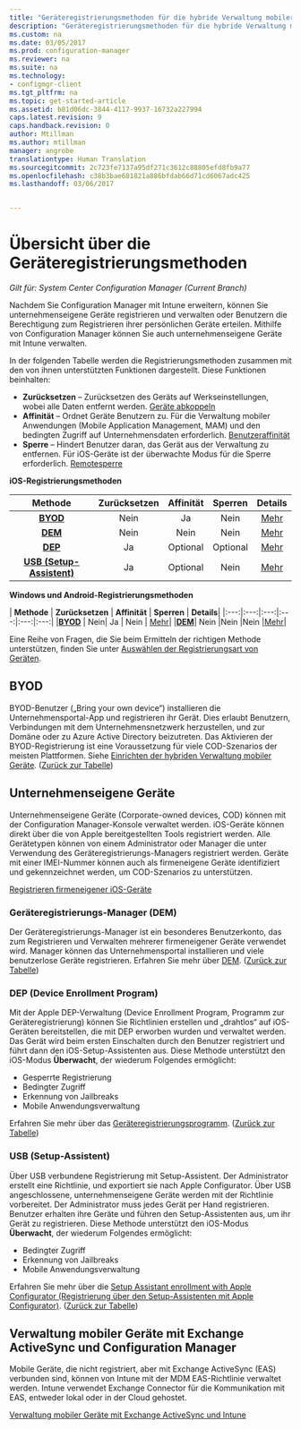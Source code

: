 ```yaml
---
title: "Geräteregistrierungsmethoden für die hybride Verwaltung mobiler Geräte | Microsoft-Dokumentation"
description: "Geräteregistrierungsmethoden für die hybride Verwaltung mobiler Geräte."
ms.custom: na
ms.date: 03/05/2017
ms.prod: configuration-manager
ms.reviewer: na
ms.suite: na
ms.technology:
- configmgr-client
ms.tgt_pltfrm: na
ms.topic: get-started-article
ms.assetid: b81d06dc-3844-4117-9937-16732a227994
caps.latest.revision: 9
caps.handback.revision: 0
author: Mtillman
ms.author: mtillman
manager: angrobe
translationtype: Human Translation
ms.sourcegitcommit: 2c723fe7137a95df271c3612c88805efd8fb9a77
ms.openlocfilehash: c38b3bae681821a886bfdab66d71cd6067adc425
ms.lasthandoff: 03/06/2017


---
```

# <a name="overview-of-device-enrollment-methods"></a>Übersicht über die Geräteregistrierungsmethoden

*Gilt für: System Center Configuration Manager (Current Branch)*

Nachdem Sie Configuration Manager mit Intune erweitern, können Sie unternehmenseigene Geräte registrieren und verwalten oder Benutzern die Berechtigung zum Registrieren ihrer persönlichen Geräte erteilen. Mithilfe von Configuration Manager können Sie auch unternehmenseigene Geräte mit Intune verwalten.

In der folgenden Tabelle werden die Registrierungsmethoden zusammen mit den von ihnen unterstützten Funktionen dargestellt. Diese Funktionen beinhalten:
- **Zurücksetzen** – Zurücksetzen des Geräts auf Werkseinstellungen, wobei alle Daten entfernt werden. [Geräte abkoppeln](../deploy-use/wipe-lock-reset-devices.md)
- **Affinität** – Ordnet Geräte Benutzern zu. Für die Verwaltung mobiler Anwendungen (Mobile Application Management, MAM) und den bedingten Zugriff auf Unternehmensdaten erforderlich. [Benutzeraffinität](../deploy-use/user-affinity-for-hybrid-managed-devices.md)
- **Sperre** – Hindert Benutzer daran, das Gerät aus der Verwaltung zu entfernen. Für iOS-Geräte ist der überwachte Modus für die Sperre erforderlich. [Remotesperre](../deploy-use/wipe-lock-reset-devices.md#remote-lock)

**iOS-Registrierungsmethoden**

| **Methode** |    **Zurücksetzen** |    **Affinität**    |    **Sperren** | **Details** |
|:---:|:---:|:---:|:---:|:---:|
|**[BYOD](#byod)** | Nein|    Ja |    Nein | [Mehr](../deploy-use/enable-platform-enrollment.md)|
|**[DEM](#dem)**|    Nein |Nein |Nein    | [Mehr](../deploy-use/enroll-devices-with-device-enrollment-manager.md)|
|**[DEP](#dep)**|    Ja |    Optional |    Optional|[Mehr](../deploy-use/ios-device-enrollment-program-for-hybrid.md)|
|**[USB (Setup-Assistent)](#usb-sa)**|    Ja |    Optional |    Nein| [Mehr](../deploy-use/ios-hybrid-enrollment-using-apple-configurator.md)|

**Windows und Android-Registrierungsmethoden**

| **Methode** |    **Zurücksetzen** |    **Affinität**    |    **Sperren** | **Details**|
|:---:|:---:|:---:|:---:|:---:|:---:|
|**[BYOD](#byod)** | Nein|    Ja |    Nein | [Mehr](../deploy-use/enroll-hybrid-windows.md)|
|**[DEM](#dem)**|    Nein |Nein |Nein    |[Mehr](../deploy-use/enroll-devices-with-device-enrollment-manager.md)|

Eine Reihe von Fragen, die Sie beim Ermitteln der richtigen Methode unterstützen, finden Sie unter [Auswählen der Registrierungsart von Geräten](/intune/get-started/choose-how-to-enroll-devices1).

## <a name="byod"></a>BYOD
BYOD-Benutzer („Bring your own device“) installieren die Unternehmensportal-App und registrieren ihr Gerät. Dies erlaubt Benutzern, Verbindungen mit dem Unternehmensnetzwerk herzustellen, und zur Domäne oder zu Azure Active Directory beizutreten. Das Aktivieren der BYOD-Registrierung ist eine Voraussetzung für viele COD-Szenarios der meisten Plattformen. Siehe [Einrichten der hybriden Verwaltung mobiler Geräte](../deploy-use/setup-hybrid-mdm.md). ([Zurück zur Tabelle](#overview-of-device-enrollment-methods))

## <a name="corporate-owned-devices"></a>Unternehmenseigene Geräte
Unternehmenseigene Geräte (Corporate-owned devices, COD) können mit der Configuration Manager-Konsole verwaltet werden. iOS-Geräte können direkt über die von Apple bereitgestellten Tools registriert werden. Alle Gerätetypen können von einem Administrator oder Manager die unter Verwendung des Geräteregistrierungs-Managers registriert werden. Geräte mit einer IMEI-Nummer können auch als firmeneigene Geräte identifiziert und gekennzeichnet werden, um COD-Szenarios zu unterstützen.

[Registrieren firmeneigener iOS-Geräte](../deploy-use/enroll-company-owned-devices.md)

### <a name="dem"></a>Geräteregistrierungs-Manager (DEM)
Der Geräteregistrierungs-Manager ist ein besonderes Benutzerkonto, das zum Registrieren und Verwalten mehrerer firmeneigener Geräte verwendet wird. Manager können das Unternehmensportal installieren und viele benutzerlose Geräte registrieren. Erfahren Sie mehr über [DEM](../deploy-use/enroll-devices-with-device-enrollment-manager.md). ([Zurück zur Tabelle](#overview-of-device-enrollment-methods))

### <a name="dep"></a>DEP (Device Enrollment Program)
Mit der Apple DEP-Verwaltung (Device Enrollment Program, Programm zur Geräteregistrierung) können Sie Richtlinien erstellen und „drahtlos“ auf iOS-Geräten bereitstellen, die mit DEP erworben wurden und verwaltet werden. Das Gerät wird beim ersten Einschalten durch den Benutzer registriert und führt dann den iOS-Setup-Assistenten aus. Diese Methode unterstützt den iOS-Modus **Überwacht**, der wiederum Folgendes ermöglicht:
  -    Gesperrte Registrierung
  -    Bedingter Zugriff
  -    Erkennung von Jailbreaks
  -    Mobile Anwendungsverwaltung

Erfahren Sie mehr über das [Geräteregistrierungsprogramm](../deploy-use/ios-device-enrollment-program-for-hybrid.md). ([Zurück zur Tabelle](#overview-of-device-enrollment-methods))

### <a name="usb-sa"></a>USB (Setup-Assistent)
Über USB verbundene Registrierung mit Setup-Assistent. Der Administrator erstellt eine Richtlinie, und exportiert sie nach Apple Configurator. Über USB angeschlossene, unternehmenseigene Geräte werden mit der Richtlinie vorbereitet. Der Administrator muss jedes Gerät per Hand registrieren. Benutzer erhalten ihre Geräte und führen den Setup-Assistenten aus, um ihr Gerät zu registrieren. Diese Methode unterstützt den iOS-Modus **Überwacht**, der wiederum Folgendes ermöglicht:
  -    Bedingter Zugriff
  -    Erkennung von Jailbreaks
  -    Mobile Anwendungsverwaltung

Erfahren Sie mehr über die [Setup Assistant enrollment with Apple Configurator (Registrierung über den Setup-Assistenten mit Apple Configurator)](../deploy-use/ios-hybrid-enrollment-using-apple-configurator.md). ([Zurück zur Tabelle](#overview-of-device-enrollment-methods))

## <a name="mobile-device-management-with-exchange-activesync-and-configuration-manager"></a>Verwaltung mobiler Geräte mit Exchange ActiveSync und Configuration Manager
Mobile Geräte, die nicht registriert, aber mit Exchange ActiveSync (EAS) verbunden sind, können von Intune mit der MDM EAS-Richtlinie verwaltet werden. Intune verwendet Exchange Connector für die Kommunikation mit EAS, entweder lokal oder in der Cloud gehostet.

[Verwaltung mobiler Geräte mit Exchange ActiveSync und Intune](../deploy-use/manage-mobile-devices-with-exchange-activesync.md)

